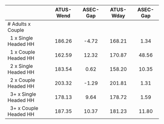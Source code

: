 
|                      |    ATUS-Wend |     ASEC-Gap |    ATUS-Wday |     ASEC-Gap |
| -------------------- | :----------: | :----------: | :----------: | :----------: |
| # Adults x Couple    |              |              |              |              |
| &nbsp;&nbsp;1 x Single Headed HH |       186.26 |        -4.72 |       168.21 |         1.34 |
| &nbsp;&nbsp;1 x Couple Headed HH |       162.59 |        12.32 |       170.87 |        48.56 |
| &nbsp;&nbsp;2 x Single Headed HH |       183.54 |         0.62 |       158.20 |        10.35 |
| &nbsp;&nbsp;2 x Couple Headed HH |       203.32 |        -1.29 |       201.81 |         1.31 |
| &nbsp;&nbsp;3+ x Single Headed HH |       178.13 |         9.64 |       178.72 |         1.59 |
| &nbsp;&nbsp;3+ x Couple Headed HH |       187.35 |        10.37 |       181.23 |        11.80 |

